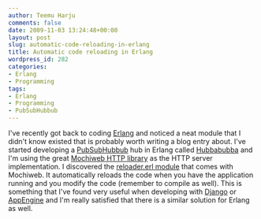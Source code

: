 ```yaml
---
author: Teemu Harju
comments: false
date: 2009-11-03 13:24:48+00:00
layout: post
slug: automatic-code-reloading-in-erlang
title: Automatic code reloading in Erlang
wordpress_id: 282
categories:
- Erlang
- Programming
tags:
- Erlang
- Programming
- PubSubHubbub
---
```


I've recently got back to coding [Erlang](http://www.erlang.org) and
noticed a neat module that I didn't know existed that is probably
worth writing a blog entry about. I've started developing a
[PubSubHubbub](http://code.google.com/p/pubsubhubbub/) hub in Erlang
called [Hubbabubba](http://github.com/tsharju/hubbabubba) and I'm
using the great [Mochiweb HTTP
library](http://code.google.com/p/mochiweb/) as the HTTP server
implementation. I discovered the [reloader.erl
module](http://code.google.com/p/mochiweb/source/browse/trunk/src/reloader.erl)
that comes with Mochiweb. It automatically reloads the code when you
have the application running and you modify the code (remember to
compile as well). This is something that I've found very useful when
developing with [Django](http://www.djangoproject.com/) or
[AppEngine](http://code.google.com/appengine/docs/whatisgoogleappengine.html)
and I'm really satisfied that there is a similar solution for Erlang
as well.
